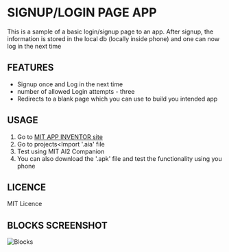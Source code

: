 # SIGNUP/LOGIN PAGE APP
This is a sample of a basic login/signup page to an app. After signup, the information is stored in the local db (locally inside phone) and one can now log in the next time
## FEATURES
- Signup once and Log in the next time
- number of allowed Login attempts - three
- Redirects to a blank page which you can use to build you intended app

## USAGE
1. Go to [MIT APP INVENTOR site](https://ai2.appinventor.mit.edu/)
2. Go to projects<Import '.aia' file
3. Test using MIT AI2 Companion
4. You can also download the '.apk' file and test the functionality using you phone

## LICENCE
MIT Licence

## BLOCKS SCREENSHOT
![Blocks](Blocks_Screenshot.png)
